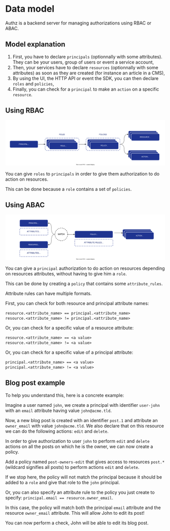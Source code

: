 # Data model

Authz is a backend server for managing authorizations using RBAC or ABAC.

## Model explanation

1. First, you have to declare `principals` (optionnally with some attributes). They can be your users, group of users or event a service account,
2. Then, your services have to declare `resources` (optionnally with some attributes) as soon as they are created (for instance an article in a CMS),
3. By using the UI, the HTTP API or event the SDK, you can then declare `roles` and `policies`,
4. Finally, you can check for a `principal` to make an `action` on a specific `resource`.

## Using RBAC

![Model Diagram](./model.rbac.svg)

You can give `roles` to `principals` in order to give them authorization to do action on resources.

This can be done because a `role` contains a set of `policies`.

## Using ABAC

![Model Diagram](./model.abac.svg)

You can give a `principal` authorization to do action on resources depending on resources attributes, without having to give him a `role`.

This can be done by creating a `policy` that contains some `attribute_rules`.

Attribute rules can have multiple formats.

First, you can check for both resource and principal attribute names:

```
resource.<attribute_name> == principal.<attribute_name>
resource.<attribute_name> != principal.<attribute_name>
```

Or, you can check for a specific value of a resource attribute:

```
resource.<attribute_name> == <a value>
resource.<attribute_name> != <a value>
```

Or, you can check for a specific value of a principal attribute:

```
principal.<attribute_name> == <a value>
principal.<attribute_name> != <a value>
```

## Blog post example

To help you understand this, here is a concrete example:

Imagine a user named `john`, we create a principal with identifier `user-john` with an `email` attribute having value `john@acme.tld`.

Now, a new blog post is created with an identifier `post.1` and attribute an `owner_email` with value `john@acme.tld`. We also declare that on this resource we can do the following actions: `edit` and `delete`.

In order to give authorization to user `john` to perform `edit` and `delete` actions on all the posts on which he is the owner, we can now create a policy.

Add a policy named `post-owners-edit` that gives access to resources `post.*` (wildcard signifies all posts) to perform actions `edit` and `delete`.

If we stop here, the policy will not match the principal because it should be added to a `role` and give that role to the `john` principal.

Or, you can also specify an attribute rule to the policy you just create to specify: `principal.email == resource.owner_email`.

In this case, the policy will match both the principal `email` attribute and the resource `owner_email` attribute. This will allow John to edit its post!

You can now perform a check, John will be able to edit its blog post.